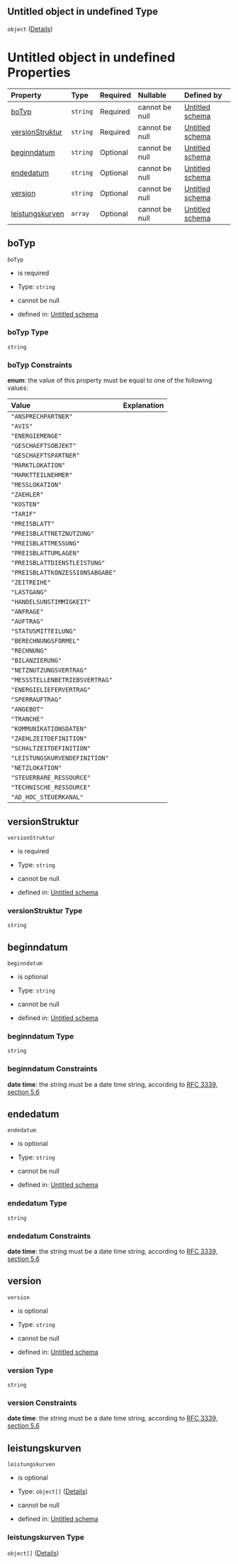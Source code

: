## Untitled object in undefined Type

`object` ([Details](leistungskurvendefinition.md))

# Untitled object in undefined Properties

| Property                            | Type     | Required | Nullable       | Defined by                                                                                                                                                                                                                    |
| :---------------------------------- | :------- | :------- | :------------- | :---------------------------------------------------------------------------------------------------------------------------------------------------------------------------------------------------------------------------- |
| [boTyp](#botyp)                     | `string` | Required | cannot be null | [Untitled schema](botyp.md "https://raw.githubusercontent.com/conuti-gmbh/bo4e-schema/master/schemas/v1/enum/BOTyp.schema.json#/properties/boTyp")                                                                            |
| [versionStruktur](#versionstruktur) | `string` | Required | cannot be null | [Untitled schema](leistungskurvendefinition-properties-versionstruktur.md "https://raw.githubusercontent.com/conuti-gmbh/bo4e-schema/master/schemas/v1/bo/Leistungskurvendefinition.schema.json#/properties/versionStruktur") |
| [beginndatum](#beginndatum)         | `string` | Optional | cannot be null | [Untitled schema](leistungskurvendefinition-properties-beginndatum.md "https://raw.githubusercontent.com/conuti-gmbh/bo4e-schema/master/schemas/v1/bo/Leistungskurvendefinition.schema.json#/properties/beginndatum")         |
| [endedatum](#endedatum)             | `string` | Optional | cannot be null | [Untitled schema](leistungskurvendefinition-properties-endedatum.md "https://raw.githubusercontent.com/conuti-gmbh/bo4e-schema/master/schemas/v1/bo/Leistungskurvendefinition.schema.json#/properties/endedatum")             |
| [version](#version)                 | `string` | Optional | cannot be null | [Untitled schema](leistungskurvendefinition-properties-version.md "https://raw.githubusercontent.com/conuti-gmbh/bo4e-schema/master/schemas/v1/bo/Leistungskurvendefinition.schema.json#/properties/version")                 |
| [leistungskurven](#leistungskurven) | `array`  | Optional | cannot be null | [Untitled schema](leistungskurvendefinition-properties-leistungskurven.md "https://raw.githubusercontent.com/conuti-gmbh/bo4e-schema/master/schemas/v1/bo/Leistungskurvendefinition.schema.json#/properties/leistungskurven") |

## boTyp



`boTyp`

*   is required

*   Type: `string`

*   cannot be null

*   defined in: [Untitled schema](botyp.md "https://raw.githubusercontent.com/conuti-gmbh/bo4e-schema/master/schemas/v1/enum/BOTyp.schema.json#/properties/boTyp")

### boTyp Type

`string`

### boTyp Constraints

**enum**: the value of this property must be equal to one of the following values:

| Value                           | Explanation |
| :------------------------------ | :---------- |
| `"ANSPRECHPARTNER"`             |             |
| `"AVIS"`                        |             |
| `"ENERGIEMENGE"`                |             |
| `"GESCHAEFTSOBJEKT"`            |             |
| `"GESCHAEFTSPARTNER"`           |             |
| `"MARKTLOKATION"`               |             |
| `"MARKTTEILNEHMER"`             |             |
| `"MESSLOKATION"`                |             |
| `"ZAEHLER"`                     |             |
| `"KOSTEN"`                      |             |
| `"TARIF"`                       |             |
| `"PREISBLATT"`                  |             |
| `"PREISBLATTNETZNUTZUNG"`       |             |
| `"PREISBLATTMESSUNG"`           |             |
| `"PREISBLATTUMLAGEN"`           |             |
| `"PREISBLATTDIENSTLEISTUNG"`    |             |
| `"PREISBLATTKONZESSIONSABGABE"` |             |
| `"ZEITREIHE"`                   |             |
| `"LASTGANG"`                    |             |
| `"HANDELSUNSTIMMIGKEIT"`        |             |
| `"ANFRAGE"`                     |             |
| `"AUFTRAG"`                     |             |
| `"STATUSMITTEILUNG"`            |             |
| `"BERECHNUNGSFORMEL"`           |             |
| `"RECHNUNG"`                    |             |
| `"BILANZIERUNG"`                |             |
| `"NETZNUTZUNGSVERTRAG"`         |             |
| `"MESSSTELLENBETRIEBSVERTRAG"`  |             |
| `"ENERGIELIEFERVERTRAG"`        |             |
| `"SPERRAUFTRAG"`                |             |
| `"ANGEBOT"`                     |             |
| `"TRANCHE"`                     |             |
| `"KOMMUNIKATIONSDATEN"`         |             |
| `"ZAEHLZEITDEFINITION"`         |             |
| `"SCHALTZEITDEFINITION"`        |             |
| `"LEISTUNGSKURVENDEFINITION"`   |             |
| `"NETZLOKATION"`                |             |
| `"STEUERBARE_RESSOURCE"`        |             |
| `"TECHNISCHE_RESSOURCE"`        |             |
| `"AD_HOC_STEUERKANAL"`          |             |

## versionStruktur



`versionStruktur`

*   is required

*   Type: `string`

*   cannot be null

*   defined in: [Untitled schema](leistungskurvendefinition-properties-versionstruktur.md "https://raw.githubusercontent.com/conuti-gmbh/bo4e-schema/master/schemas/v1/bo/Leistungskurvendefinition.schema.json#/properties/versionStruktur")

### versionStruktur Type

`string`

## beginndatum



`beginndatum`

*   is optional

*   Type: `string`

*   cannot be null

*   defined in: [Untitled schema](leistungskurvendefinition-properties-beginndatum.md "https://raw.githubusercontent.com/conuti-gmbh/bo4e-schema/master/schemas/v1/bo/Leistungskurvendefinition.schema.json#/properties/beginndatum")

### beginndatum Type

`string`

### beginndatum Constraints

**date time**: the string must be a date time string, according to [RFC 3339, section 5.6](https://tools.ietf.org/html/rfc3339 "check the specification")

## endedatum



`endedatum`

*   is optional

*   Type: `string`

*   cannot be null

*   defined in: [Untitled schema](leistungskurvendefinition-properties-endedatum.md "https://raw.githubusercontent.com/conuti-gmbh/bo4e-schema/master/schemas/v1/bo/Leistungskurvendefinition.schema.json#/properties/endedatum")

### endedatum Type

`string`

### endedatum Constraints

**date time**: the string must be a date time string, according to [RFC 3339, section 5.6](https://tools.ietf.org/html/rfc3339 "check the specification")

## version



`version`

*   is optional

*   Type: `string`

*   cannot be null

*   defined in: [Untitled schema](leistungskurvendefinition-properties-version.md "https://raw.githubusercontent.com/conuti-gmbh/bo4e-schema/master/schemas/v1/bo/Leistungskurvendefinition.schema.json#/properties/version")

### version Type

`string`

### version Constraints

**date time**: the string must be a date time string, according to [RFC 3339, section 5.6](https://tools.ietf.org/html/rfc3339 "check the specification")

## leistungskurven



`leistungskurven`

*   is optional

*   Type: `object[]` ([Details](leistungskurve.md))

*   cannot be null

*   defined in: [Untitled schema](leistungskurvendefinition-properties-leistungskurven.md "https://raw.githubusercontent.com/conuti-gmbh/bo4e-schema/master/schemas/v1/bo/Leistungskurvendefinition.schema.json#/properties/leistungskurven")

### leistungskurven Type

`object[]` ([Details](leistungskurve.md))
